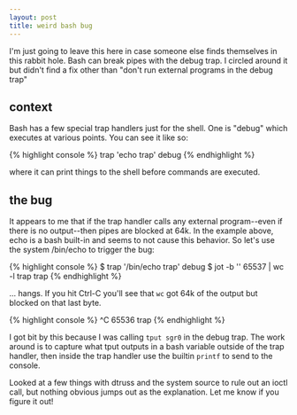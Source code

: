 ```yaml
---
layout: post
title: weird bash bug
---
```


I'm just going to leave this here in case someone else finds themselves in this rabbit hole.  Bash can break pipes with the debug trap.  I circled around it but didn't find a fix other than "don't run external programs in the debug trap"

## context

Bash has a few special trap handlers just for the shell. One is "debug" which executes at various points.  You can see it like so:

{% highlight console %}
trap 'echo trap' debug
{% endhighlight %}

where it can print things to the shell before commands are executed.

## the bug

It appears to me that if the trap handler calls any external program--even if there is no output--then pipes are blocked at 64k.  In the example above, echo is a bash built-in and seems to not cause this behavior.  So let's use the system /bin/echo to trigger the bug:

{% highlight console %}
$ trap '/bin/echo trap' debug
$ jot -b '' 65537 | wc -l
trap
trap
{% endhighlight %}

... hangs.  If you hit Ctrl-C you'll see that `wc` got 64k of the output but blocked on that last byte.

{% highlight console %}
^C
   65536
trap
{% endhighlight %}

I got bit by this because I was calling `tput sgr0` in the debug trap.  The work around is to capture what tput outputs in a bash variable outside of the trap handler, then inside the trap handler use the builtin `printf` to send to the console.

Looked at a few things with dtruss and the system source to rule out an ioctl call, but nothing obvious jumps out as the explanation.  Let me know if you figure it out!
